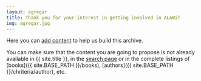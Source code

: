 ```yaml
---
layout: agregar
title: Thank you for your interest in getting involved in ALAWiT
img: agregar.jpg
---
```

 
Here you can [add content]({{site.jotform}}) to help us build this archive.

You can make sure that the content you are going to propose is not already available in {{ site.title }}, in the [search page](search.html) or in the complete listings of [books]({{ site.BASE_PATH }}/books), [authors]({{ site.BASE_PATH }}/chriteria/author), etc.
